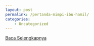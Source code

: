 ```yaml
---
layout: post
permalink: /pertanda-mimpi-ibu-hamil/
categories:
    - Uncategorized
---
```


[Baca Selengkapnya](/04)